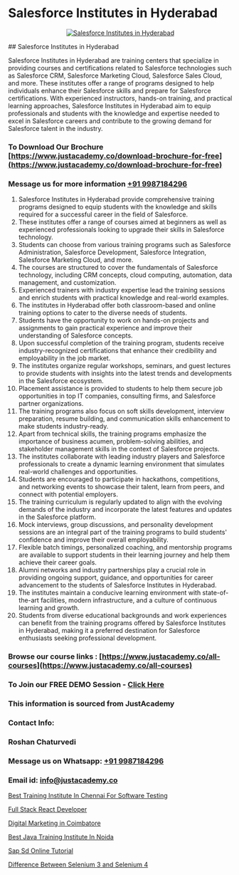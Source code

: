 # Salesforce Institutes in Hyderabad

<p align="center">
  <a href="https://justacademy.co/course-detail/salesforce-training">
    <img src="https://justacademy.co/storage2/course_image/1709973792_course_image.webp" alt="Salesforce Institutes in Hyderabad">
  </a>
</p>
## Salesforce Institutes in Hyderabad

Salesforce Institutes in Hyderabad are training centers that specialize in providing courses and certifications related to Salesforce technologies such as Salesforce CRM, Salesforce Marketing Cloud, Salesforce Sales Cloud, and more. These institutes offer a range of programs designed to help individuals enhance their Salesforce skills and prepare for Salesforce certifications. With experienced instructors, hands-on training, and practical learning approaches, Salesforce Institutes in Hyderabad aim to equip professionals and students with the knowledge and expertise needed to excel in Salesforce careers and contribute to the growing demand for Salesforce talent in the industry.
### To Download Our Brochure [https://www.justacademy.co/download-brochure-for-free](https://www.justacademy.co/download-brochure-for-free)
### Message us for more information [+91 9987184296](https://api.whatsapp.com/send?phone=919987184296)
1) Salesforce Institutes in Hyderabad provide comprehensive training programs designed to equip students with the knowledge and skills required for a successful career in the field of Salesforce.
2) These institutes offer a range of courses aimed at beginners as well as experienced professionals looking to upgrade their skills in Salesforce technology.
3) Students can choose from various training programs such as Salesforce Administration, Salesforce Development, Salesforce Integration, Salesforce Marketing Cloud, and more.
4) The courses are structured to cover the fundamentals of Salesforce technology, including CRM concepts, cloud computing, automation, data management, and customization.
5) Experienced trainers with industry expertise lead the training sessions and enrich students with practical knowledge and real-world examples.
6) The institutes in Hyderabad offer both classroom-based and online training options to cater to the diverse needs of students.
7) Students have the opportunity to work on hands-on projects and assignments to gain practical experience and improve their understanding of Salesforce concepts.
8) Upon successful completion of the training program, students receive industry-recognized certifications that enhance their credibility and employability in the job market.
9) The institutes organize regular workshops, seminars, and guest lectures to provide students with insights into the latest trends and developments in the Salesforce ecosystem.
10) Placement assistance is provided to students to help them secure job opportunities in top IT companies, consulting firms, and Salesforce partner organizations.
11) The training programs also focus on soft skills development, interview preparation, resume building, and communication skills enhancement to make students industry-ready.
12) Apart from technical skills, the training programs emphasize the importance of business acumen, problem-solving abilities, and stakeholder management skills in the context of Salesforce projects.
13) The institutes collaborate with leading industry players and Salesforce professionals to create a dynamic learning environment that simulates real-world challenges and opportunities.
14) Students are encouraged to participate in hackathons, competitions, and networking events to showcase their talent, learn from peers, and connect with potential employers.
15) The training curriculum is regularly updated to align with the evolving demands of the industry and incorporate the latest features and updates in the Salesforce platform.
16) Mock interviews, group discussions, and personality development sessions are an integral part of the training programs to build students' confidence and improve their overall employability.
17) Flexible batch timings, personalized coaching, and mentorship programs are available to support students in their learning journey and help them achieve their career goals.
18) Alumni networks and industry partnerships play a crucial role in providing ongoing support, guidance, and opportunities for career advancement to the students of Salesforce Institutes in Hyderabad.
19) The institutes maintain a conducive learning environment with state-of-the-art facilities, modern infrastructure, and a culture of continuous learning and growth.
20) Students from diverse educational backgrounds and work experiences can benefit from the training programs offered by Salesforce Institutes in Hyderabad, making it a preferred destination for Salesforce enthusiasts seeking professional development.

### Browse our course links : [https://www.justacademy.co/all-courses](https://www.justacademy.co/all-courses) 
### To Join our FREE DEMO Session - [Click Here](https://www.justacademy.co/register-for-course-demo)


### This information is sourced from JustAcademy
### Contact Info:
### Roshan Chaturvedi
### Message us on Whatsapp: [+91 9987184296](https://api.whatsapp.com/send?phone=919987184296)
### Email id: [info@justacademy.co](mailto:info@justacademy.co)
                
[Best Training Institute In Chennai For Software Testing](https://www.linkedin.com/pulse/best-training-institute-chennai-software-hlz7e?trackingId=QpJvudjpCf8VxVnMk%2F57gg%3D%3D&lipi=urn%3Ali%3Apage%3Ad_flagship3_company_admin%3B8iJAXExGSpWzkSgodJb9Bg%3D%3D)

[Full Stack React Developer](https://www.linkedin.com/pulse/full-stack-react-developer-justacademy-pune-w2fof/)

[Digital Marketing in Coimbatore](https://medium.com/@ranemanish460/digital-marketing-in-coimbatore-996079672337)

[Best Java Training Institute In Noida](https://medium.com/@akanshapatil/best-java-training-institute-in-noida-137f1c32f702)

[Sap Sd Online Tutorial](https://justacademyin.github.io/justacademy/sap-sd-online-tutorial)

[Difference Between Selenium 3 and Selenium 4](https://justacademyin.github.io/justacademy/difference-between-selenium-3-and-selenium-4)

